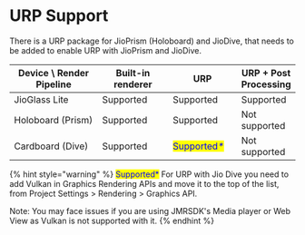 # URP Support

There is a URP package for JioPrism (Holoboard) and JioDive, that needs to be added to enable URP with JioPrism and JioDive.

<table><thead><tr><th width="236">Device \ Render Pipeline</th><th width="156">Built-in renderer</th><th width="129">URP</th><th>URP + Post Processing</th></tr></thead><tbody><tr><td>JioGlass Lite</td><td>Supported</td><td>Supported</td><td>Supported</td></tr><tr><td>Holoboard (Prism)</td><td>Supported</td><td>Supported</td><td>Not supported</td></tr><tr><td>Cardboard (Dive)</td><td>Supported</td><td><mark style="color:blue;">Supported</mark><em><mark style="color:blue;">*</mark></em></td><td>Not supported</td></tr></tbody></table>

{% hint style="warning" %}
<mark style="color:blue;">Supported\*</mark> For URP with Jio Dive you need to add Vulkan in Graphics Rendering APIs and move it to the top of the list, from Project Settings > Rendering > Graphics API.

Note: You may face issues if you are using JMRSDK's Media player or Web View as Vulkan is not supported with it.
{% endhint %}

